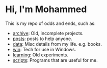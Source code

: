 # Hi, I'm Mohammed

This is my repo of odds and ends, such as:
- [archive](./archive/): Old, incomplete projects.
- [posts](./posts/): posts to help anyone.
- [data](./data/): Misc details from my life. e.g. books.
- [win](./win/): Tech for use in Windows.
- [learning](./learning/): Old experiments.
- [scripts](./scripts/): Programs that are useful for me.
